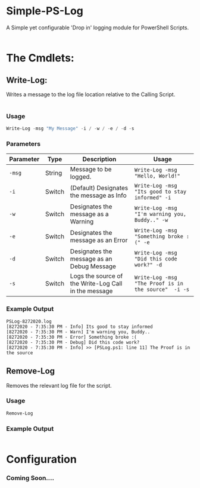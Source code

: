 # Simple-PS-Log
 A Simple yet configurable 'Drop in' logging module for PowerShell Scripts.
<br>
<br>

# The Cmdlets:
## Write-Log:
Writes a message to the log file location relative to the Calling Script.  
<br>
### Usage
```ps1
Write-Log -msg "My Message" -i / -w / -e / -d -s
```
### Parameters
| Parameter | Type | Description | Usage |
| ----------- | ----------- | ----------- | ----------- |
| `-msg`  | String | Message to be logged. | `Write-Log -msg "Hello, World!"` |
| `-i`  | Switch | (Default) Designates the message as Info | `Write-Log -msg "Its good to stay informed" -i` |
| `-w`  | Switch | Designates the message as a Warning | `Write-Log -msg "I'm warning you, Buddy.." -w` |
| `-e`  | Switch | Designates the message as an Error | `Write-Log -msg "Something broke :(" -e` |
| `-d`  | Switch | Designates the message as an Debug Message | `Write-Log -msg "Did this code work?" -d` |
| `-s`  | Switch | Logs the source of the Write-Log Call in the message | `Write-Log -msg "The Proof is in the source"  -i -s` |

### Example Output
```log
PSLog-8272020.log
[8272020 - 7:35:30 PM - Info] Its good to stay informed
[8272020 - 7:35:30 PM - Warn] I'm warning you, Buddy..
[8272020 - 7:35:30 PM - Error] Something broke :(
[8272020 - 7:35:30 PM - Debug] Did this code work?
[8272020 - 7:35:30 PM - Info] >> [PSLog.ps1: line 11] The Proof is in the source
```

## Remove-Log
Removes the relevant log file for the script.
<br>
### Usage
```ps1
Remove-Log
```
### Example Output
```
```
# Configuration
### Coming Soon....